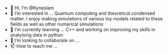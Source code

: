 - 👋 Hi, I’m @KynesIam
- 👀 I’m interested in ...
Quantum computing and theoretical condensed matter. I enjoy making simulations of various toy models related to these fields as well as other numerical simulations
- 🌱 I’m currently learning ...
C++ and working on improving my skills in analyising data in python
- 💞️ I’m looking to collaborate on ...
- 📫 How to reach me ...

<!---
KynesIam/KynesIam is a ✨ special ✨ repository because its `README.md` (this file) appears on your GitHub profile.
You can click the Preview link to take a look at your changes.
--->
